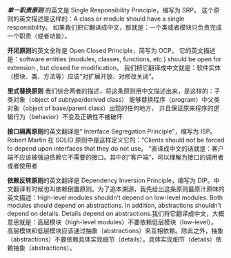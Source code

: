 **_单一职责原则_**
的英文是 Single Responsibility Principle，缩写为 SRP。
这个原则的英文描述是这样的：A class or module should have a single responsibility。
如果我们把它翻译成中文，那就是：一个类或者模块只负责完成一个职责（或者功能）。

**开闭原则**的英文全称是 Open Closed Principle，简写为 OCP。
它的英文描述是：software entities (modules, classes, functions, etc.) should be open for extension , 
but closed for modification。
我们把它翻译成中文就是：软件实体（模块、类、方法等）应该“对扩展开放、对修改关闭”。

**里式替换原则** 我们综合两者的描述，将这条原则用中文描述出来，是这样的：子类对象（object of subtype/derived class）
能够替换程序（program）中父类对象（object of base/parent class）出现的任何地方，
并且保证原来程序的逻辑行为（behavior）不变及正确性不被破坏

**接口隔离原则**的英文翻译是“ Interface Segregation Principle”，缩写为 ISP。Robert Martin 在 SOLID 原则中是这样定义它的：“Clients should not be forced to depend upon interfaces that they do not use。
”直译成中文的话就是：客户端不应该被强迫依赖它不需要的接口。其中的“客户端”，可以理解为接口的调用者或者使用者

**依赖反转原则**的英文翻译是 Dependency Inversion Principle，缩写为 DIP。中文翻译有时候也叫依赖倒置原则。为了追本溯源，我先给出这条原则最原汁原味的英文描述：High-level modules shouldn’t depend on low-level modules. Both modules should depend on abstractions. In addition, abstractions shouldn’t depend on details. Details depend on abstractions.我们将它翻译成中文，大概意思就是：高层模块（high-level modules）不要依赖低层模块（low-level）。
高层模块和低层模块应该通过抽象（abstractions）来互相依赖。除此之外，抽象（abstractions）不要依赖具体实现细节（details），具体实现细节（details）依赖抽象（abstractions）。